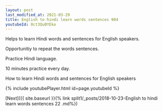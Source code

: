 ```yaml
---
layout: post
last_modified_at: 2021-03-29
title: English to hindi learn words sentences 904 
youtubeId: 0ct3QuBYEko
---
```

 
 
Helps to learn Hindi words and sentences for English speakers.

Opportunitiy to repeat the words sentences. 

Practice Hindi language. 
 
10 minutes practice every day. 
 
How to learn Hindi words and sentences for English speakers 
 
{% include youtubePlayer.html id=page.youtubeId %}
 
 
[Next]({{ site.baseurl }}{% link  split1/_posts/2018-10-23-English to hindi learn words sentences 22 .md%})
 
